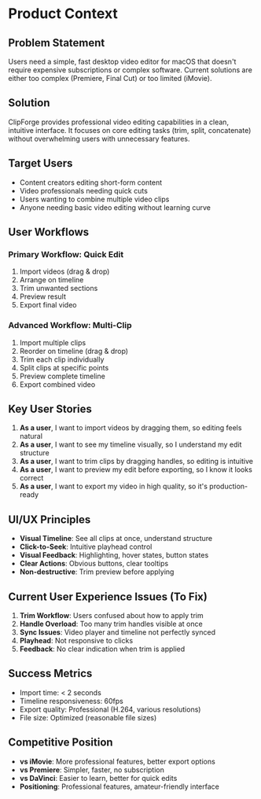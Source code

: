 # Product Context

## Problem Statement
Users need a simple, fast desktop video editor for macOS that doesn't require expensive subscriptions or complex software. Current solutions are either too complex (Premiere, Final Cut) or too limited (iMovie).

## Solution
ClipForge provides professional video editing capabilities in a clean, intuitive interface. It focuses on core editing tasks (trim, split, concatenate) without overwhelming users with unnecessary features.

## Target Users
- Content creators editing short-form content
- Video professionals needing quick cuts
- Users wanting to combine multiple video clips
- Anyone needing basic video editing without learning curve

## User Workflows

### Primary Workflow: Quick Edit
1. Import videos (drag & drop)
2. Arrange on timeline
3. Trim unwanted sections
4. Preview result
5. Export final video

### Advanced Workflow: Multi-Clip
1. Import multiple clips
2. Reorder on timeline (drag & drop)
3. Trim each clip individually
4. Split clips at specific points
5. Preview complete timeline
6. Export combined video

## Key User Stories
1. **As a user**, I want to import videos by dragging them, so editing feels natural
2. **As a user**, I want to see my timeline visually, so I understand my edit structure
3. **As a user**, I want to trim clips by dragging handles, so editing is intuitive
4. **As a user**, I want to preview my edit before exporting, so I know it looks correct
5. **As a user**, I want to export my video in high quality, so it's production-ready

## UI/UX Principles
- **Visual Timeline**: See all clips at once, understand structure
- **Click-to-Seek**: Intuitive playhead control
- **Visual Feedback**: Highlighting, hover states, button states
- **Clear Actions**: Obvious buttons, clear tooltips
- **Non-destructive**: Trim preview before applying

## Current User Experience Issues (To Fix)
1. **Trim Workflow**: Users confused about how to apply trim
2. **Handle Overload**: Too many trim handles visible at once
3. **Sync Issues**: Video player and timeline not perfectly synced
4. **Playhead**: Not responsive to clicks
5. **Feedback**: No clear indication when trim is applied

## Success Metrics
- Import time: < 2 seconds
- Timeline responsiveness: 60fps
- Export quality: Professional (H.264, various resolutions)
- File size: Optimized (reasonable file sizes)

## Competitive Position
- **vs iMovie**: More professional features, better export options
- **vs Premiere**: Simpler, faster, no subscription
- **vs DaVinci**: Easier to learn, better for quick edits
- **Positioning**: Professional features, amateur-friendly interface

